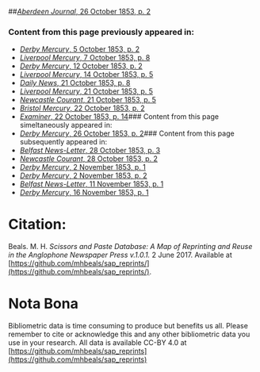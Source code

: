 ##[*Aberdeen Journal*, 26 October 1853, p. 2](https://mhbeals.github.io/sap_html/Aberdeen-Journal/Aberdeen-Journal-26-October-1853-p-2)

### Content from this page previously appeared in:
+ [*Derby Mercury*, 5 October 1853, p. 2](https://mhbeals.github.io/sap_html/Derby-Mercury/Derby-Mercury-5-October-1853-p-2)
+ [*Liverpool Mercury*, 7 October 1853, p. 8](https://mhbeals.github.io/sap_html/Liverpool-Mercury/Liverpool-Mercury-7-October-1853-p-8)
+ [*Derby Mercury*, 12 October 1853, p. 2](https://mhbeals.github.io/sap_html/Derby-Mercury/Derby-Mercury-12-October-1853-p-2)
+ [*Liverpool Mercury*, 14 October 1853, p. 5](https://mhbeals.github.io/sap_html/Liverpool-Mercury/Liverpool-Mercury-14-October-1853-p-5)
+ [*Daily News*, 21 October 1853, p. 8](https://mhbeals.github.io/sap_html/Daily-News/Daily-News-21-October-1853-p-8)
+ [*Liverpool Mercury*, 21 October 1853, p. 5](https://mhbeals.github.io/sap_html/Liverpool-Mercury/Liverpool-Mercury-21-October-1853-p-5)
+ [*Newcastle Courant*, 21 October 1853, p. 5](https://mhbeals.github.io/sap_html/Newcastle-Courant/Newcastle-Courant-21-October-1853-p-5)
+ [*Bristol Mercury*, 22 October 1853, p. 2](https://mhbeals.github.io/sap_html/Bristol-Mercury/Bristol-Mercury-22-October-1853-p-2)
+ [*Examiner*, 22 October 1853, p. 14](https://mhbeals.github.io/sap_html/Examiner/Examiner-22-October-1853-p-14)### Content from this page simeltaneously appeared in:
+ [*Derby Mercury*, 26 October 1853, p. 2](https://mhbeals.github.io/sap_html/Derby-Mercury/Derby-Mercury-26-October-1853-p-2)### Content from this page subsequently appeared in:
+ [*Belfast News-Letter*, 28 October 1853, p. 3](https://mhbeals.github.io/sap_html/Belfast-News-Letter/Belfast-News-Letter-28-October-1853-p-3)
+ [*Newcastle Courant*, 28 October 1853, p. 2](https://mhbeals.github.io/sap_html/Newcastle-Courant/Newcastle-Courant-28-October-1853-p-2)
+ [*Derby Mercury*, 2 November 1853, p. 1](https://mhbeals.github.io/sap_html/Derby-Mercury/Derby-Mercury-2-November-1853-p-1)
+ [*Derby Mercury*, 2 November 1853, p. 2](https://mhbeals.github.io/sap_html/Derby-Mercury/Derby-Mercury-2-November-1853-p-2)
+ [*Belfast News-Letter*, 11 November 1853, p. 1](https://mhbeals.github.io/sap_html/Belfast-News-Letter/Belfast-News-Letter-11-November-1853-p-1)
+ [*Derby Mercury*, 16 November 1853, p. 1](https://mhbeals.github.io/sap_html/Derby-Mercury/Derby-Mercury-16-November-1853-p-1)
                    
# Citation: 

Beals. M. H. *Scissors and Paste Database: A Map of Reprinting and Reuse in the Anglophone Newspaper Press v.1.0.1.* 2 June 2017. Available at [https://github.com/mhbeals/sap_reprints/](https://github.com/mhbeals/sap_reprints/). 
                    
# Nota Bona

Bibliometric data is time consuming to produce but benefits us all. Please remember to cite or acknowledge this and any other bibliometric data you use in your research. All data is available CC-BY 4.0 at [https://github.com/mhbeals/sap_reprints](https://github.com/mhbeals/sap_reprints)